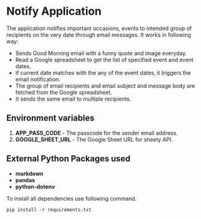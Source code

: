 # Notify Application

The application notifies important occasions, events to intended group of recipients on the very date through email messages. It works in following way:

-   Sends Good Morning email with a funny quote and image everyday.
-   Read a Google spreadsheet to get the list of specified event and event dates.
-   if current date matches with the any of the event dates, it triggers the email notification.
-   The group of email recipients and email subject and message body are fetched from the Google spreadsheet.
-   It sends the same email to multiple recipients.

## Environment variables

1. **APP_PASS_CODE** - The passcode for the sender email address.
2. **GOOGLE_SHEET_URL** - The Google Sheet URL for sheety API.

## External Python Packages used

-   **markdown**
-   **pandas**
-   **python-dotenv**

To install all dependencies use following command.

`pip install -r requirements.txt`
